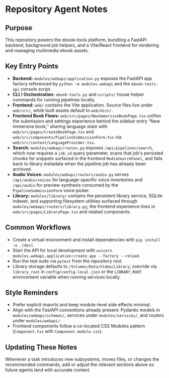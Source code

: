 # Repository Agent Notes

## Purpose
This repository powers the ebook-tools platform, bundling a FastAPI backend, background job helpers, and a Vite/React frontend for rendering and managing multimedia ebook assets.

## Key Entry Points
- **Backend:** `modules/webapi/application.py` exposes the FastAPI app factory referenced by `python -m modules.webapi` and the `ebook-tools-api` console script.
- **CLI / Orchestration:** `ebook-tools.py` and `scripts/` house helper commands for running pipelines locally.
- **Frontend:** `web/` contains the Vite application. Source files live under `web/src/`, while built assets default to `web/dist/`.
- **Frontend Book Flows:** `web/src/pages/NewImmersiveBookPage.tsx` unifies the submission and settings experience behind the sidebar entry “New immersive book,” sharing language state with `web/src/pages/CreateBookPage.tsx` and `web/src/components/PipelineSubmissionForm.tsx` via `web/src/context/LanguageProvider.tsx`.
- **Search:** `modules/webapi/routes.py` exposes `/api/pipelines/search`, which now requires a `job_id` query parameter, scans that job's persisted chunks for snippets surfaced in the frontend `MediaSearchPanel`, and falls back to library metadata when the pipeline job has already been archived.
- **Audio Voices:** `modules/webapi/routers/audio.py` serves `/api/audio/voices` for language-specific voice inventories and `/api/audio` for preview synthesis consumed by the `PipelineSubmissionForm` voice picker.
- **Library:** `modules/library/` contains the persistent library service, SQLite indexer, and supporting filesystem utilities surfaced through `modules/webapi/routers/library.py`; the frontend experience lives in `web/src/pages/LibraryPage.tsx` and related components.

## Common Workflows
- Create a virtual environment and install dependencies with `pip install -e .[dev]`.
- Start the API for local development with `uvicorn modules.webapi.application:create_app --factory --reload`.
- Run the test suite via `pytest` from the repository root.
- Library storage defaults to `/Volumes/Data/Video/Library`; override via `library_root` in `config/config.local.json` or the `LIBRARY_ROOT` environment variable when running services locally.

## Style Reminders
- Prefer explicit imports and keep module-level side effects minimal.
- Align with the FastAPI conventions already present: Pydantic models in `modules/webapi/schemas/`, services under `modules/services/`, and routers under `modules/webapi/`.
- Frontend components follow a co-located CSS Modules pattern (`Component.tsx` with `Component.module.css`).

## Updating These Notes
Whenever a task introduces new subsystems, moves files, or changes the recommended commands, add or adjust the relevant sections above so future agents land with accurate context.
